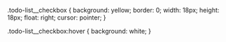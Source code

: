 .todo-list__checkbox {
    background: yellow;
    border: 0;
    width: 18px;
    height: 18px;
    float: right;
    cursor: pointer;
}

.todo-list__checkbox:hover {
    background: white;
}